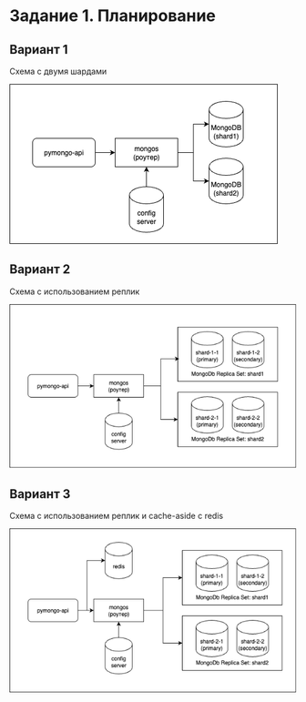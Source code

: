 # Задание 1. Планирование

## Вариант 1

Схема с двумя шардами

![Схема, вариант 1](task1-variant1.png)

## Вариант 2

Схема с использованием реплик

![Схема, вариант 2](task1-variant2.png)

## Вариант 3

Схема с использованием реплик и cache-aside с redis

![Схема, вариант 3](task1-variant3.png)

